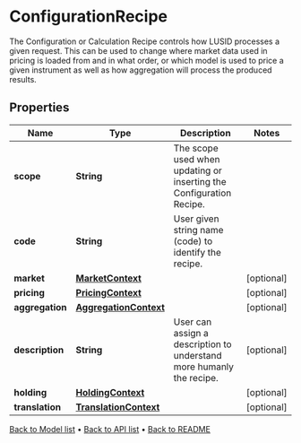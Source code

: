 

# ConfigurationRecipe

The Configuration or Calculation Recipe controls how LUSID processes a given request. This can be used to change where market data used in pricing is loaded from and in what order, or which model is used to price a given instrument as well as how aggregation will process the produced results.

## Properties

| Name | Type | Description | Notes |
|------------ | ------------- | ------------- | -------------|
|**scope** | **String** | The scope used when updating or inserting the Configuration Recipe. |  |
|**code** | **String** | User given string name (code) to identify the recipe. |  |
|**market** | [**MarketContext**](MarketContext.md) |  |  [optional] |
|**pricing** | [**PricingContext**](PricingContext.md) |  |  [optional] |
|**aggregation** | [**AggregationContext**](AggregationContext.md) |  |  [optional] |
|**description** | **String** | User can assign a description to understand more humanly the recipe. |  [optional] |
|**holding** | [**HoldingContext**](HoldingContext.md) |  |  [optional] |
|**translation** | [**TranslationContext**](TranslationContext.md) |  |  [optional] |



[Back to Model list](../README.md#documentation-for-models) &#8226; [Back to API list](../README.md#documentation-for-api-endpoints) &#8226; [Back to README](../README.md)


